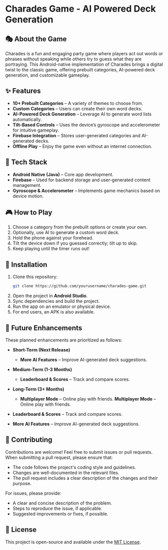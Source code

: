 # Charades Game - AI Powered Deck Generation

## 🎭 About the Game

Charades is a fun and engaging party game where players act out words or phrases without speaking while others try to guess what they are portraying. This Android-native implementation of Charades brings a digital twist to the classic game, offering prebuilt categories, AI-powered deck generation, and customizable gameplay.

## ✨ Features

- **10+ Prebuilt Categories** – A variety of themes to choose from.
- **Custom Categories** – Users can create their own word decks.
- **AI-Powered Deck Generation** – Leverage AI to generate word lists automatically.
- **Tilt-Based Controls** – Uses the device’s gyroscope and accelerometer for intuitive gameplay.
- **Firebase Integration** – Stores user-generated categories and AI-generated decks.
- **Offline Play** – Enjoy the game even without an internet connection.

## 🔧 Tech Stack

- **Android Native (Java)** – Core app development.
- **Firebase** – Used for backend storage and user-generated content management.
- **Gyroscope & Accelerometer** – Implements game mechanics based on device motion.

## 🎮 How to Play

1. Choose a category from the prebuilt options or create your own.
2. Optionally, use AI to generate a custom word deck.
3. Hold the phone against your forehead.
4. Tilt the device down if you guessed correctly; tilt up to skip.
5. Keep playing until the timer runs out!

## 📲 Installation

1. Clone this repository:
   ```sh
   git clone https://github.com/yourusername/charades-game.git
   ```
2. Open the project in **Android Studio**.
3. Sync dependencies and build the project.
4. Run the app on an emulator or physical device.
5. For end users, an APK is also available. 

## 🚀 Future Enhancements

These planned enhancements are prioritized as follows:

- **Short-Term (Next Release)**
  - **More AI Features** – Improve AI-generated deck suggestions.

- **Medium-Term (1-3 Months)**
  - **Leaderboard & Scores** – Track and compare scores.

- **Long-Term (3+ Months)**
  - **Multiplayer Mode** – Online play with friends. **Multiplayer Mode** – Online play with friends.
- **Leaderboard & Scores** – Track and compare scores.
- **More AI Features** – Improve AI-generated deck suggestions.

## 🤝 Contributing

Contributions are welcome! Feel free to submit issues or pull requests. When submitting a pull request, please ensure that:

- The code follows the project's coding style and guidelines.
- Changes are well-documented in the relevant files.
- The pull request includes a clear description of the changes and their purpose.

For issues, please provide:

- A clear and concise description of the problem.
- Steps to reproduce the issue, if applicable.
- Suggested improvements or fixes, if possible.

## 📜 License

This project is open-source and available under the [MIT License](LICENSE).

